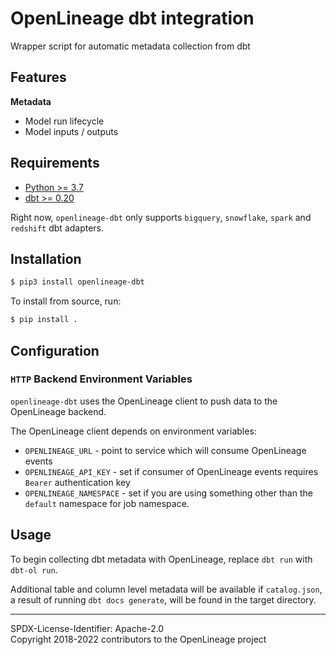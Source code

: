 # OpenLineage dbt integration

Wrapper script for automatic metadata collection from dbt

## Features

**Metadata**

* Model run lifecycle
* Model inputs / outputs

## Requirements

- [Python >= 3.7](https://www.python.org/downloads)
- [dbt >= 0.20](https://www.getdbt.com/)

Right now, `openlineage-dbt` only supports `bigquery`, `snowflake`, `spark` and `redshift` dbt adapters.

## Installation

```bash
$ pip3 install openlineage-dbt
```

To install from source, run:

```bash
$ pip install .
```

## Configuration


### `HTTP` Backend Environment Variables

`openlineage-dbt` uses the OpenLineage client to push data to the OpenLineage backend.

The OpenLineage client depends on environment variables:

* `OPENLINEAGE_URL` - point to service which will consume OpenLineage events
* `OPENLINEAGE_API_KEY` - set if consumer of OpenLineage events requires `Bearer` authentication key
* `OPENLINEAGE_NAMESPACE` - set if you are using something other than the `default` namespace for job namespace.


## Usage

To begin collecting dbt metadata with OpenLineage, replace `dbt run` with `dbt-ol run`.

Additional table and column level metadata will be available if `catalog.json`, a result of running `dbt docs generate`, will be found in the target directory.

----
SPDX-License-Identifier: Apache-2.0\
Copyright 2018-2022 contributors to the OpenLineage project